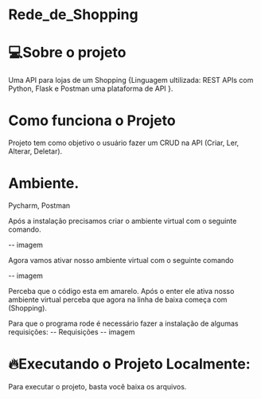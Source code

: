 # Rede_de_Shopping

# 💻Sobre o projeto
Uma API para lojas de um Shopping {Linguagem ultilizada: REST APIs com Python, Flask e Postman uma plataforma de API }.

# Como funciona o Projeto
Projeto tem como objetivo o usuário fazer um CRUD na API (Criar, Ler, Alterar, Deletar).

# Ambiente.
Pycharm, Postman

Após a instalação precisamos criar o ambiente virtual com o seguinte comando.

-- imagem

Agora vamos ativar nosso ambiente virtual com o seguinte comando

-- imagem

Perceba que o código esta em amarelo. Após o enter ele ativa nosso ambiente virtual perceba que agora na linha de baixa começa com (Shopping).

Para que o programa rode é necessário fazer a instalação de algumas requisições:
-- Requisições
-- imagem
 
# 🔥Executando o Projeto Localmente:
Para executar o projeto, basta você baixa os arquivos.

